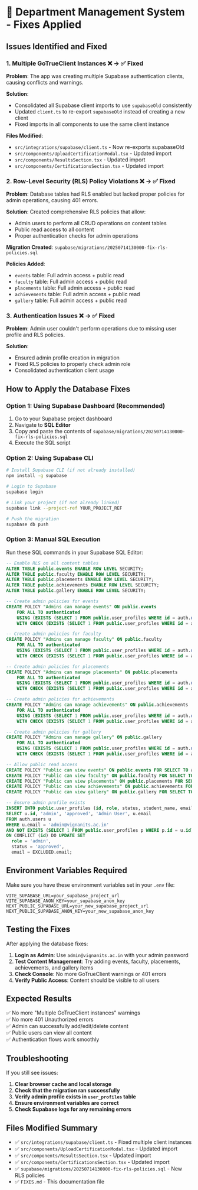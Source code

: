 # 🔧 Department Management System - Fixes Applied

## Issues Identified and Fixed

### 1. Multiple GoTrueClient Instances ❌ → ✅ Fixed

**Problem**: The app was creating multiple Supabase authentication clients, causing conflicts and warnings.

**Solution**: 
- Consolidated all Supabase client imports to use `supabaseOld` consistently
- Updated `client.ts` to re-export `supabaseOld` instead of creating a new client
- Fixed imports in all components to use the same client instance

**Files Modified**:
- `src/integrations/supabase/client.ts` - Now re-exports supabaseOld
- `src/components/UploadCertificationModal.tsx` - Updated import
- `src/components/ResultsSection.tsx` - Updated import  
- `src/components/CertificationsSection.tsx` - Updated import

### 2. Row-Level Security (RLS) Policy Violations ❌ → ✅ Fixed

**Problem**: Database tables had RLS enabled but lacked proper policies for admin operations, causing 401 errors.

**Solution**: Created comprehensive RLS policies that allow:
- Admin users to perform all CRUD operations on content tables
- Public read access to all content
- Proper authentication checks for admin operations

**Migration Created**: `supabase/migrations/20250714130000-fix-rls-policies.sql`

**Policies Added**:
- `events` table: Full admin access + public read
- `faculty` table: Full admin access + public read
- `placements` table: Full admin access + public read
- `achievements` table: Full admin access + public read
- `gallery` table: Full admin access + public read

### 3. Authentication Issues ❌ → ✅ Fixed

**Problem**: Admin user couldn't perform operations due to missing user profile and RLS policies.

**Solution**: 
- Ensured admin profile creation in migration
- Fixed RLS policies to properly check admin role
- Consolidated authentication client usage

## How to Apply the Database Fixes

### Option 1: Using Supabase Dashboard (Recommended)

1. Go to your Supabase project dashboard
2. Navigate to **SQL Editor**
3. Copy and paste the contents of `supabase/migrations/20250714130000-fix-rls-policies.sql`
4. Execute the SQL script

### Option 2: Using Supabase CLI

```bash
# Install Supabase CLI (if not already installed)
npm install -g supabase

# Login to Supabase
supabase login

# Link your project (if not already linked)
supabase link --project-ref YOUR_PROJECT_REF

# Push the migration
supabase db push
```

### Option 3: Manual SQL Execution

Run these SQL commands in your Supabase SQL Editor:

```sql
-- Enable RLS on all content tables
ALTER TABLE public.events ENABLE ROW LEVEL SECURITY;
ALTER TABLE public.faculty ENABLE ROW LEVEL SECURITY;
ALTER TABLE public.placements ENABLE ROW LEVEL SECURITY;
ALTER TABLE public.achievements ENABLE ROW LEVEL SECURITY;
ALTER TABLE public.gallery ENABLE ROW LEVEL SECURITY;

-- Create admin policies for events
CREATE POLICY "Admins can manage events" ON public.events
    FOR ALL TO authenticated
    USING (EXISTS (SELECT 1 FROM public.user_profiles WHERE id = auth.uid() AND role = 'admin'))
    WITH CHECK (EXISTS (SELECT 1 FROM public.user_profiles WHERE id = auth.uid() AND role = 'admin'));

-- Create admin policies for faculty
CREATE POLICY "Admins can manage faculty" ON public.faculty
    FOR ALL TO authenticated
    USING (EXISTS (SELECT 1 FROM public.user_profiles WHERE id = auth.uid() AND role = 'admin'))
    WITH CHECK (EXISTS (SELECT 1 FROM public.user_profiles WHERE id = auth.uid() AND role = 'admin'));

-- Create admin policies for placements
CREATE POLICY "Admins can manage placements" ON public.placements
    FOR ALL TO authenticated
    USING (EXISTS (SELECT 1 FROM public.user_profiles WHERE id = auth.uid() AND role = 'admin'))
    WITH CHECK (EXISTS (SELECT 1 FROM public.user_profiles WHERE id = auth.uid() AND role = 'admin'));

-- Create admin policies for achievements
CREATE POLICY "Admins can manage achievements" ON public.achievements
    FOR ALL TO authenticated
    USING (EXISTS (SELECT 1 FROM public.user_profiles WHERE id = auth.uid() AND role = 'admin'))
    WITH CHECK (EXISTS (SELECT 1 FROM public.user_profiles WHERE id = auth.uid() AND role = 'admin'));

-- Create admin policies for gallery
CREATE POLICY "Admins can manage gallery" ON public.gallery
    FOR ALL TO authenticated
    USING (EXISTS (SELECT 1 FROM public.user_profiles WHERE id = auth.uid() AND role = 'admin'))
    WITH CHECK (EXISTS (SELECT 1 FROM public.user_profiles WHERE id = auth.uid() AND role = 'admin'));

-- Allow public read access
CREATE POLICY "Public can view events" ON public.events FOR SELECT TO anon, authenticated USING (true);
CREATE POLICY "Public can view faculty" ON public.faculty FOR SELECT TO anon, authenticated USING (true);
CREATE POLICY "Public can view placements" ON public.placements FOR SELECT TO anon, authenticated USING (true);
CREATE POLICY "Public can view achievements" ON public.achievements FOR SELECT TO anon, authenticated USING (true);
CREATE POLICY "Public can view gallery" ON public.gallery FOR SELECT TO anon, authenticated USING (true);

-- Ensure admin profile exists
INSERT INTO public.user_profiles (id, role, status, student_name, email)
SELECT u.id, 'admin', 'approved', 'Admin User', u.email
FROM auth.users u
WHERE u.email = 'admin@vignanits.ac.in'
AND NOT EXISTS (SELECT 1 FROM public.user_profiles p WHERE p.id = u.id)
ON CONFLICT (id) DO UPDATE SET
  role = 'admin',
  status = 'approved',
  email = EXCLUDED.email;
```

## Environment Variables Required

Make sure you have these environment variables set in your `.env` file:

```env
VITE_SUPABASE_URL=your_supabase_project_url
VITE_SUPABASE_ANON_KEY=your_supabase_anon_key
NEXT_PUBLIC_SUPABASE_URL=your_new_supabase_project_url
NEXT_PUBLIC_SUPABASE_ANON_KEY=your_new_supabase_anon_key
```

## Testing the Fixes

After applying the database fixes:

1. **Login as Admin**: Use `admin@vignanits.ac.in` with your admin password
2. **Test Content Management**: Try adding events, faculty, placements, achievements, and gallery items
3. **Check Console**: No more GoTrueClient warnings or 401 errors
4. **Verify Public Access**: Content should be visible to all users

## Expected Results

✅ No more "Multiple GoTrueClient instances" warnings  
✅ No more 401 Unauthorized errors  
✅ Admin can successfully add/edit/delete content  
✅ Public users can view all content  
✅ Authentication flows work smoothly  

## Troubleshooting

If you still see issues:

1. **Clear browser cache and local storage**
2. **Check that the migration ran successfully**
3. **Verify admin profile exists in `user_profiles` table**
4. **Ensure environment variables are correct**
5. **Check Supabase logs for any remaining errors**

## Files Modified Summary

- ✅ `src/integrations/supabase/client.ts` - Fixed multiple client instances
- ✅ `src/components/UploadCertificationModal.tsx` - Updated import
- ✅ `src/components/ResultsSection.tsx` - Updated import
- ✅ `src/components/CertificationsSection.tsx` - Updated import
- ✅ `supabase/migrations/20250714130000-fix-rls-policies.sql` - New RLS policies
- ✅ `FIXES.md` - This documentation file 